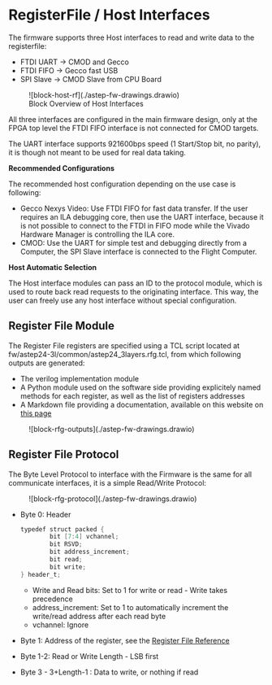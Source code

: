 # RegisterFile / Host Interfaces 

The firmware supports three Host interfaces to read and write data to the registerfile: 

- FTDI UART -> CMOD and Gecco 
- FTDI FIFO -> Gecco fast USB
- SPI Slave -> CMOD Slave from CPU Board

<figure markdown>
  ![block-host-rf](./astep-fw-drawings.drawio)
  <figcaption>Block Overview of Host Interfaces</figcaption>
</figure>

All three interfaces are configured in the main firmware design, only at the FPGA top level the FTDI FIFO interface is not connected for CMOD targets. 

The UART interface supports 921600bps speed (1 Start/Stop bit, no parity), it is though not meant to be used for real data taking. 

**Recommended Configurations**

The recommended host configuration depending on the use case is following: 

- Gecco Nexys Video: Use FTDI FIFO for fast data transfer. If the user requires an ILA debugging core, then use the UART interface, because it is not possible to connect to the FTDI in FIFO mode while the Vivado Hardware Manager is controlling the ILA core. 
- CMOD: Use the UART for simple test and debugging directly from a Computer, the SPI Slave interface is connected to the Flight Computer. 

**Host Automatic Selection**

The Host interface modules can pass an ID to the protocol module, which is used to route back read requests to the originating interface. 
This way, the user can freely use any host interface without special configuration.


## Register File Module

The Register File registers are specified using a TCL script located at fw/astep24-3l/common/astep24_3layers.rfg.tcl, from which following outputs are generated: 

- The verilog implementation module 
- A Python module used on the software side providing explicitely named methods for each register, as well as the list of registers addresses 
- A Markdown file providing a documentation, available on this website on [this page](main_rfg.md)

<figure markdown>
  ![block-rfg-outputs](./astep-fw-drawings.drawio)
</figure>


## Register File Protocol

The Byte Level Protocol to interface with the Firmware is the same for all communicate interfaces, it is a simple Read/Write Protocol: 

<figure markdown>
  ![block-rfg-protocol](./astep-fw-drawings.drawio)
</figure>

- Byte 0: Header
    
    ~~~ verilog 
    typedef struct packed {
            bit [7:4] vchannel;
            bit RSVD;
            bit address_increment;
            bit read;
            bit write;
    } header_t;
    ~~~

    - Write and Read bits: Set to 1 for write or read - Write takes precedence
    - address_increment: Set to 1 to automatically increment the write/read address after each read byte 
    - vchannel: Ignore 
- Byte 1: Address of the register, see the [Register File Reference](./main_rfg.md)
- Byte 1-2: Read or Write Length - LSB first 
- Byte 3 - 3+Length-1 : Data to write, or nothing if read  



